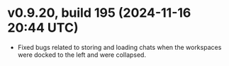 # v0.9.20, build 195 (2024-11-16 20:44 UTC)
- Fixed bugs related to storing and loading chats when the workspaces were docked to the left and were collapsed.